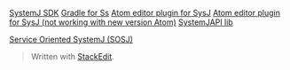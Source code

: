 [SystemJ SDK](https://github.com/davidhjp/systemj-release/)
[Gradle for Ss](https://github.com/davidhjp/systemj-gradle-project)
[Atom editor plugin for SysJ](https://github.com/davidhjp/sysj)
[Atom editor plugin for SysJ (not working with new version Atom)](https://github.com/arrayoutofbounds/)
[SystemJAPI lib](http://davidhjp.github.io/sysjnetapi/)

[Service Oriented SystemJ (SOSJ)](https://github.com/blasty3/SOSJ)
> Written with [StackEdit](https://stackedit.io/).
<!--stackedit_data:
eyJoaXN0b3J5IjpbLTkwMTgzNjQxMywtMjAzMTIzNTAzOSwtNj
AyNDc1OTRdfQ==
-->